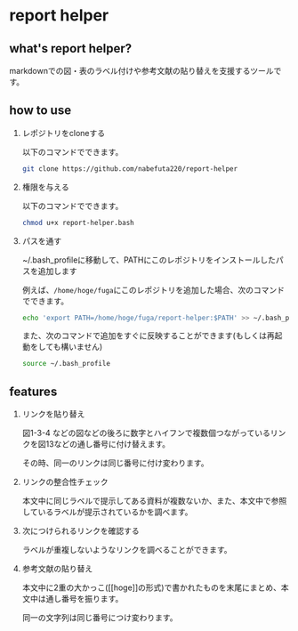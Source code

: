 # report helper

## what's report helper?

markdownでの図・表のラベル付けや参考文献の貼り替えを支援するツールです。


## how to use

1. レポジトリをcloneする

    以下のコマンドでできます。

    ```bash
    git clone https://github.com/nabefuta220/report-helper
    ```

2. 権限を与える

    以下のコマンドでできます。

    ```bash
    chmod u+x report-helper.bash
    ```


3. パスを通す


    ~/.bash_profileに移動して、PATHにこのレポジトリをインストールしたパスを追加します

    例えば、`/home/hoge/fuga`にこのレポジトリを追加した場合、次のコマンドでできます。

    ```bash
    echo 'export PATH=/home/hoge/fuga/report-helper:$PATH' >> ~/.bash_profile
    ```

    また、次のコマンドで追加をすぐに反映することができます(もしくは再起動をしても構いません)

    ```bash
    source ~/.bash_profile
    ```

    



## features

1. リンクを貼り替え

    図1-3-4 などの図などの後ろに数字とハイフンで複数個つながっているリンクを図13などの通し番号に付け替えます。

    その時、同一のリンクは同じ番号に付け変わります。

2. リンクの整合性チェック

    本文中に同じラベルで提示してある資料が複数ないか、また、本文中で参照しているラベルが提示されているかを調べます。

3. 次につけられるリンクを確認する

    ラベルが重複しないようなリンクを調べることができます。

4. 参考文献の貼り替え

    本文中に2重の大かっこ([[hoge]]の形式)で書かれたものを末尾にまとめ、本文中は通し番号を振ります。

    同一の文字列は同じ番号につけ変わります。